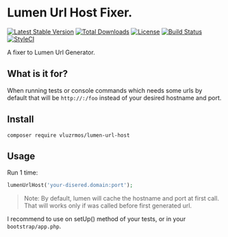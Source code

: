 # Lumen Url Host Fixer.

[![Latest Stable Version](https://poser.pugx.org/vluzrmos/lumen-url-host/version)](https://packagist.org/packages/vluzrmos/lumen-url-host) 
[![Total Downloads](https://poser.pugx.org/vluzrmos/lumen-url-host/downloads)](https://packagist.org/packages/vluzrmos/lumen-url-host)
[![License](https://poser.pugx.org/vluzrmos/lumen-url-host/license)](https://packagist.org/packages/vluzrmos/lumen-url-host)
[![Build Status](https://travis-ci.org/vluzrmos/lumen-url-host.svg)](https://travis-ci.org/vluzrmos/lumen-url-host)
[![StyleCI](https://styleci.io/repos/38911597/shield)](https://styleci.io/repos/38911597)

A fixer to Lumen Url Generator.

## What is it for?

When running tests or console commands which needs some urls by default that will be
`http://:/foo` instead of your desired hostname and port.

## Install

```
composer require vluzrmos/lumen-url-host
```

## Usage

Run 1 time:

```php
lumenUrlHost('your-disered.domain:port');
```

> Note: By default, lumen will cache the hostname and port at first call.
> That will works only if was called before first generated url.

I recommend to use on setUp() method of your tests, or in your `bootstrap/app.php`.
